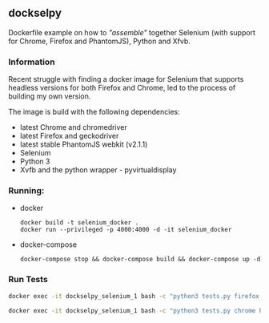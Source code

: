 ## dockselpy

Dockerfile example on how to *"assemble"* together Selenium (with support for Chrome, Firefox and PhantomJS), Python and Xfvb.

### Information

Recent struggle with finding a docker image for Selenium that supports headless versions for both Firefox and Chrome,
led to the process of building my own version.

The image is build with the following dependencies:
- latest Chrome and chromedriver
- latest Firefox and geckodriver
- latest stable PhantomJS webkit (v2.1.1)
- Selenium
- Python 3
- Xvfb and the python wrapper - pyvirtualdisplay


### Running:

- docker
    ```
    docker build -t selenium_docker .
    docker run --privileged -p 4000:4000 -d -it selenium_docker
    ```

- docker-compose

    ```
    docker-compose stop && docker-compose build && docker-compose up -d
    ```


### Run Tests

```bash
docker exec -it dockselpy_selenium_1 bash -c "python3 tests.py firefox https://dragon.dev.justo.cloud/account/login/"

docker exec -it dockselpy_selenium_1 bash -c "python3 tests.py chrome https://dragon.dev.justo.cloud/account/login/"
```
